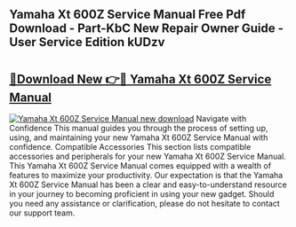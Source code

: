 ## Yamaha Xt 600Z Service Manual Free Pdf Download - Part-KbC New Repair Owner Guide - User Service Edition kUDzv

# <h2><a href="http://bc65600.oget.top/?id=Yamaha+Xt+600Z+Service+Manual">🔗Download New 👉🔴 Yamaha Xt 600Z Service Manual</a></h2>

[![Yamaha Xt 600Z Service Manual new download](https://i.imgur.com/5g1atiW.png)](http://bc65600.oget.top/?id=Yamaha+Xt+600Z+Service+Manual)
Navigate with Confidence This manual guides you through the process of setting up, using, and maintaining your new Yamaha Xt 600Z Service Manual with confidence. Compatible Accessories This section lists compatible accessories and peripherals for your new Yamaha Xt 600Z Service Manual. This Yamaha Xt 600Z Service Manual comes equipped with a wealth of features to maximize your productivity. Our expectation is that the Yamaha Xt 600Z Service Manual has been a clear and easy-to-understand resource in your journey to becoming proficient in using your new gadget. Should you need any assistance or clarification, please do not hesitate to contact our support team.
